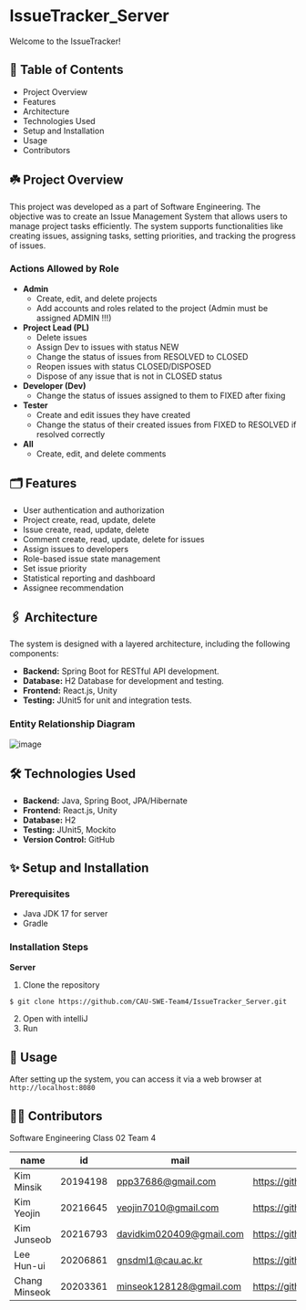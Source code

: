 # IssueTracker_Server

Welcome to the IssueTracker!

## 📓 Table of Contents


- Project Overview
- Features
- Architecture
- Technologies Used
- Setup and Installation
- Usage
- Contributors

## ☘️ Project Overview


This project was developed as a part of Software Engineering. The objective was to create an Issue Management System that allows users to manage project tasks efficiently. The system supports functionalities like creating issues, assigning tasks, setting priorities, and tracking the progress of issues.

### Actions Allowed by Role

- **Admin**
    - Create, edit, and delete projects
    - Add accounts and roles related to the project (Admin must be assigned ADMIN !!!)
- **Project Lead (PL)**
    - Delete issues
    - Assign Dev to issues with status NEW
    - Change the status of issues from RESOLVED to CLOSED
    - Reopen issues with status CLOSED/DISPOSED
    - Dispose of any issue that is not in CLOSED status
- **Developer (Dev)**
    - Change the status of issues assigned to them to FIXED after fixing
- **Tester**
    - Create and edit issues they have created
    - Change the status of their created issues from FIXED to RESOLVED if resolved correctly
- **All**
    - Create, edit, and delete comments

## 🗂️ Features


- User authentication and authorization
- Project create, read, update, delete
- Issue create, read, update, delete
- Comment create, read, update, delete for issues
- Assign issues to developers
- Role-based issue state management
- Set issue priority
- Statistical reporting and dashboard
- Assignee recommendation

## 🖇️ Architecture


The system is designed with a layered architecture, including the following components:

- **Backend:** Spring Boot for RESTful API development.
- **Database:** H2 Database for development and testing.
- **Frontend:** React.js, Unity
- **Testing:** JUnit5 for unit and integration tests.

### Entity Relationship Diagram

![image](https://github.com/CAU-SWE-Team4/IssueTracker_Server/assets/84865066/344e9784-35eb-4f13-9cf7-73a3243e3656)

## 🛠️ Technologies Used


- **Backend:** Java, Spring Boot, JPA/Hibernate
- **Frontend:** React.js, Unity
- **Database:** H2
- **Testing:** JUnit5, Mockito
- **Version Control:** GitHub

## ✨ Setup and Installation


### Prerequisites

- Java JDK 17 for server
- Gradle

### Installation Steps

**Server**

1. Clone the repository

```bash
$ git clone https://github.com/CAU-SWE-Team4/IssueTracker_Server.git
```
2. Open with intelliJ
3. Run


## 🎀 Usage


After setting up the system, you can access it via a web browser at `http://localhost:8080`


## 👯‍♀️ Contributors

Software Engineering Class 02 Team 4

| name | id | mail | github | role |
| --- | --- | --- | --- | --- |
| Kim Minsik | 20194198 | ppp37686@gmail.com | https://github.com/pius338 | Web-client |
| Kim Yeojin | 20216645 | yeojin7010@gmail.com | https://github.com/lucete012 | Server, Web-client  |
| Kim Junseob | 20216793 | davidkim020409@gmail.com | https://github.com/benzenekim | Game-client |
| Lee Hun-ui | 20206861 | gnsdml1@cau.ac.kr | https://github.com/HN-UI | Documentation |
| Chang Minseok | 20203361 | minseok128128@gmail.com | https://github.com/minseok128 | Server |
